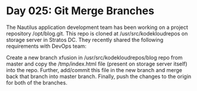 # Day 025: Git Merge Branches

The Nautilus application development team has been working on a project repository /opt/blog.git. This repo is cloned at /usr/src/kodekloudrepos on storage server in Stratos DC. They recently shared the following requirements with DevOps team:



Create a new branch xfusion in /usr/src/kodekloudrepos/blog repo from master and copy the /tmp/index.html file (present on storage server itself) into the repo. Further, add/commit this file in the new branch and merge back that branch into master branch. Finally, push the changes to the origin for both of the branches.